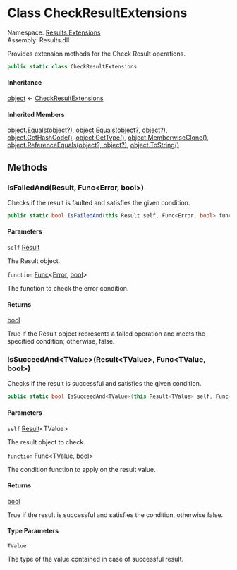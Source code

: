 # <a id="Results_Extensions_CheckResultExtensions"></a> Class CheckResultExtensions

Namespace: [Results.Extensions](Results.Extensions.md)  
Assembly: Results.dll  

Provides extension methods for the Check Result operations.

```csharp
public static class CheckResultExtensions
```

#### Inheritance

[object](https://learn.microsoft.com/dotnet/api/system.object) ← 
[CheckResultExtensions](Results.Extensions.CheckResultExtensions.md)

#### Inherited Members

[object.Equals\(object?\)](https://learn.microsoft.com/dotnet/api/system.object.equals\#system\-object\-equals\(system\-object\)), 
[object.Equals\(object?, object?\)](https://learn.microsoft.com/dotnet/api/system.object.equals\#system\-object\-equals\(system\-object\-system\-object\)), 
[object.GetHashCode\(\)](https://learn.microsoft.com/dotnet/api/system.object.gethashcode), 
[object.GetType\(\)](https://learn.microsoft.com/dotnet/api/system.object.gettype), 
[object.MemberwiseClone\(\)](https://learn.microsoft.com/dotnet/api/system.object.memberwiseclone), 
[object.ReferenceEquals\(object?, object?\)](https://learn.microsoft.com/dotnet/api/system.object.referenceequals), 
[object.ToString\(\)](https://learn.microsoft.com/dotnet/api/system.object.tostring)

## Methods

### <a id="Results_Extensions_CheckResultExtensions_IsFailedAnd_Results_Result_System_Func_Results_ResultTypes_Error_System_Boolean__"></a> IsFailedAnd\(Result, Func<Error, bool\>\)

Checks if the result is faulted and satisfies the given condition.

```csharp
public static bool IsFailedAnd(this Result self, Func<Error, bool> function)
```

#### Parameters

`self` [Result](Results.Result.md)

The Result object.

`function` [Func](https://learn.microsoft.com/dotnet/api/system.func\-2)<[Error](Results.ResultTypes.Error.md), [bool](https://learn.microsoft.com/dotnet/api/system.boolean)\>

The function to check the error condition.

#### Returns

 [bool](https://learn.microsoft.com/dotnet/api/system.boolean)

True if the Result object represents a failed operation and meets the specified condition; otherwise, false.

### <a id="Results_Extensions_CheckResultExtensions_IsSucceedAnd__1_Results_Result___0__System_Func___0_System_Boolean__"></a> IsSucceedAnd<TValue\>\(Result<TValue\>, Func<TValue, bool\>\)

Checks if the result is successful and satisfies the given condition.

```csharp
public static bool IsSucceedAnd<TValue>(this Result<TValue> self, Func<TValue, bool> function)
```

#### Parameters

`self` [Result](Results.Result\-1.md)<TValue\>

The result object to check.

`function` [Func](https://learn.microsoft.com/dotnet/api/system.func\-2)<TValue, [bool](https://learn.microsoft.com/dotnet/api/system.boolean)\>

The condition function to apply on the result value.

#### Returns

 [bool](https://learn.microsoft.com/dotnet/api/system.boolean)

True if the result is successful and satisfies the condition, otherwise false.

#### Type Parameters

`TValue` 

The type of the value contained in case of successful result.

